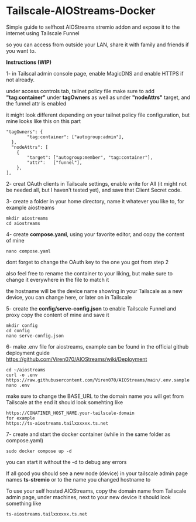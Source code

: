 # Tailscale-AIOStreams-Docker
Simple guide to selfhost AIOStreams stremio addon and expose it to the internet using Tailscale Funnel

so you can access from outside your LAN, share it with family and friends if you want to.

**Instructions (WIP)**

1- in Tailscal admin console page, enable MagicDNS and enable HTTPS if not already.

under access controls tab, tailnet policy file make sure to add **"tag:container"** under **tagOwners** as well as under **"nodeAttrs"** target, and the funnel attr is enabled

it might look different depending on your tailnet policy file configuration, but mine looks like this on this part

    "tagOwners": {
		    "tag:container": ["autogroup:admin"],
      },
	  "nodeAttrs": [
	  	{
		  	"target": ["autogroup:member", "tag:container"],
	  		"attr":   ["funnel"],
  		},
  	],


2- creat OAuth clients in Tailscale settings, enable write for All (it might not be needed all, but I haven't tested yet), and save that Client Secret code.

3- create a folder in your home directory, name it whatever you like to, for example aiostreams

    mkdir aiostreams
	cd aiostreams
    
4- create **compose.yaml**, using your favorite editor, and copy the content of mine

	nano compose.yaml

dont forget to change the OAuth key to the one you got from step 2

also feel free to rename the container to your liking, but make sure to change it everywhere in the file to match it

the hostname will be the device name showing in your Tailscale as a new device, you can change here, or later on in Tailscale

5- create the **config/serve-config.json** to enable Tailscale Funnel and proxy
copy the content of mine and save it

	mkdir config
 	cd config
  	nano serve-config.json


6- make .env file for aiostreams, example can be found in the official github deployment guide
https://github.com/Viren070/AIOStreams/wiki/Deployment

    cd ~/aiostreams
	curl -o .env https://raw.githubusercontent.com/Viren070/AIOStreams/main/.env.sample
	nano .env
 
make sure to change the BASE_URL to the domain name you will get from Tailscale at the end
it should look somehting like  

    https://CONATINER_HOST_NAME.your-tailscale-domain
    for example 
    https://ts-aiostreams.tailxxxxxx.ts.net

7- create and start the docker container (while in the same folder as compose.yaml)

    sudo docker compose up -d

you can start it without the -d to debug any errors

If all good you should see a new node (device) in your tailscale admin page names **ts-stremio** or to the name you changed hostname to

To use your self hosted AIOStreams, copy the domain name from Tailscale admin page, under machines, next to your new device 
it should look something like

    ts-aiostreams.tailxxxxxx.ts.net
